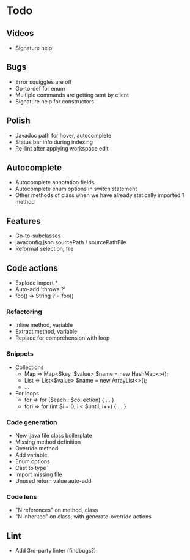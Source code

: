 # Todo

## Videos
* Signature help

## Bugs
* Error squiggles are off
* Go-to-def for enum
* Multiple commands are getting sent by client
* Signature help for constructors

## Polish
* Javadoc path for hover, autocomplete
* Status bar info during indexing
* Re-lint after applying workspace edit

## Autocomplete
* Autocomplete annotation fields
* Autocomplete enum options in switch statement
* Other methods of class when we have already statically imported 1 method

## Features 
* Go-to-subclasses
* javaconfig.json sourcePath / sourcePathFile
* Reformat selection, file

## Code actions
* Explode import *
* Auto-add 'throws ?'
* foo() => String ? = foo()

### Refactoring
* Inline method, variable
* Extract method, variable
* Replace for comprehension with loop

### Snippets
* Collections
  * Map => Map<$key, $value> $name = new HashMap<>();
  * List => List<$value> $name = new ArrayList<>();
  * ...
* For loops
  * for => for ($each : $collection) { ... }
  * fori => for (int $i = 0; i < $until; i++) { ... }

### Code generation
* New .java file class boilerplate
* Missing method definition
* Override method
* Add variable
* Enum options
* Cast to type
* Import missing file
* Unused return value auto-add

### Code lens
* "N references" on method, class
* "N inherited" on class, with generate-override actions

## Lint
* Add 3rd-party linter (findbugs?)